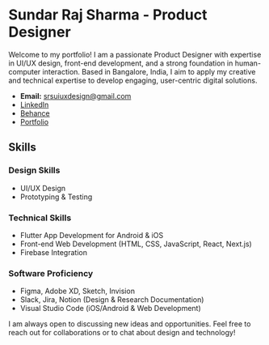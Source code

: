 # Sundar Raj Sharma - Product Designer

Welcome to my portfolio! I am a passionate Product Designer with expertise in UI/UX design, front-end development, and a strong foundation in human-computer interaction. Based in Bangalore, India, I aim to apply my creative and technical expertise to develop engaging, user-centric digital solutions.

- **Email:** srsuiuxdesign@gmail.com
- [LinkedIn](https://www.linkedin.com/in/sundar-raj-sharma-1a837b169/)
- [Behance](https://www.behance.net/sundarsharma)
- [Portfolio](https://portfolio-srsuiuxdesigns-projects.vercel.app)

## Skills

### Design Skills
- UI/UX Design
- Prototyping & Testing

### Technical Skills
- Flutter App Development for Android & iOS
- Front-end Web Development (HTML, CSS, JavaScript, React, Next.js)
- Firebase Integration

### Software Proficiency
- Figma, Adobe XD, Sketch, Invision
- Slack, Jira, Notion (Design & Research Documentation)
- Visual Studio Code (iOS/Android & Web Development)

I am always open to discussing new ideas and opportunities. Feel free to reach out for collaborations or to chat about design and technology!
